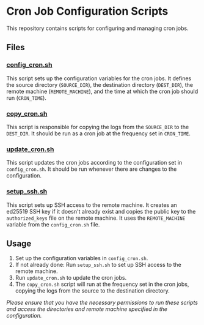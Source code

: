 # Cron Job Configuration Scripts

This repository contains scripts for configuring and managing cron jobs.

## Files

### [config_cron.sh](config_cron.sh)

This script sets up the configuration variables for the cron jobs. It defines the source directory (`SOURCE_DIR`), the destination directory (`DEST_DIR`), the remote machine (`REMOTE_MACHINE`), and the time at which the cron job should run (`CRON_TIME`).

### [copy_cron.sh](copy_cron.sh)

This script is responsible for copying the logs from the `SOURCE_DIR` to the `DEST_DIR`. It should be run as a cron job at the frequency set in `CRON_TIME`.

### [update_cron.sh](update_cron.sh)

This script updates the cron jobs according to the configuration set in `config_cron.sh`. It should be run whenever there are changes to the configuration.

### [setup_ssh.sh](setup_ssh.sh)

This script sets up SSH access to the remote machine. It creates an ed25519 SSH key if it doesn't already exist and copies the public key to the `authorized_keys` file on the remote machine. It uses the `REMOTE_MACHINE` variable from the `config_cron.sh` file.


## Usage

1. Set up the configuration variables in `config_cron.sh`.
2. If not already done: Run `setup_ssh.sh` to set up SSH access to the remote machine.
3. Run `update_cron.sh` to update the cron jobs.
4. The `copy_cron.sh` script will run at the frequency set in the cron jobs, copying the logs from the source to the destination directory.


*Please ensure that you have the necessary permissions to run these scripts and access the directories and remote machine specified in the configuration.*